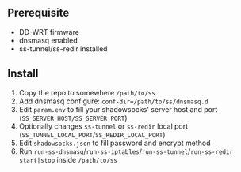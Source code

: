 ## Prerequisite

- DD-WRT firmware
- dnsmasq enabled
- ss-tunnel/ss-redir installed

## Install

1. Copy the repo to somewhere `/path/to/ss`
2. Add dnsmasq configure: `conf-dir=/path/to/ss/dnsmasq.d`
3. Edit `param.env` to fill your shadowsocks' server host and port (`SS_SERVER_HOST/SS_SERVER_PORT`)
4. Optionally changes `ss-tunnel` or `ss-redir` local port (`SS_TUNNEL_LOCAL_PORT`/`SS_REDIR_LOCAL_PORT`)
5. Edit `shadowsocks.json` to fill password and encrypt method
6. Run `run-ss-dnsmasq`/`run-ss-iptables`/`run-ss-tunnel`/`run-ss-redir` `start|stop` inside `/path/to/ss`
